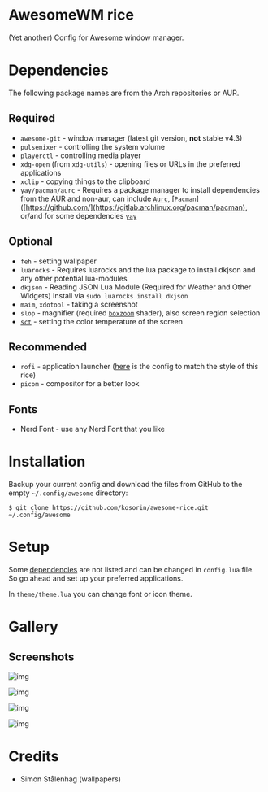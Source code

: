 # AwesomeWM rice

(Yet another) Config for [Awesome](https://github.com/awesomeWM/awesome) window manager.


# Dependencies

The following package names are from the Arch repositories or AUR.

## Required

- `awesome-git` - window manager (latest git version, **not** stable v4.3)
- `pulsemixer` - controlling the system volume
- `playerctl` - controlling media player
- `xdg-open` (from `xdg-utils`) - opening files or URLs in the preferred applications
- `xclip` - copying things to the clipboard
- `yay/pacman/aurc` - Requires a package manager to install dependencies from the AUR and non-aur, can include [`Aurc`](https://github.com/statulr/aurc), [`Pacman`]([https://github.com/](https://gitlab.archlinux.org/pacman/pacman), or/and for some dependencies [`yay`](https://github.com/Jguer/yay)
## Optional

- `feh` - setting wallpaper
- `luarocks` - Requires luarocks and the lua package to install dkjson and any other potential lua-modules
- `dkjson` - Reading JSON Lua Module (Required for Weather and Other Widgets) Install via ```sudo luarocks install dkjson```
- `maim`, `xdotool` - taking a screenshot
- `slop` - magnifier (required [`boxzoom`](https://github.com/naelstrof/slop/tree/master/shaderexamples) shader), also screen region selection
- [`sct`](https://flak.tedunangst.com/post/sct-set-color-temperature) - setting the color temperature of the screen

## Recommended

- `rofi` - application launcher ([here](https://gist.github.com/kosorin/2e613eb2e09f4f619b3f9f6c3c688c6b) is the config to match the style of this rice)
- `picom` - compositor for a better look

## Fonts

- Nerd Font - use any Nerd Font that you like


# Installation

Backup your current config and download the files from GitHub to the empty `~/.config/awesome` directory:

    $ git clone https://github.com/kosorin/awesome-rice.git ~/.config/awesome


# Setup

Some [dependencies](#dependencies) are not listed and can be changed in `config.lua` file. So go ahead and set up your preferred applications.

In `theme/theme.lua` you can change font or icon theme.


# Gallery

## Screenshots

![img](assets/screenshot_01.png)

![img](assets/screenshot_02.png)

![img](assets/screenshot_03.png)

![img](assets/screenshot_04.png)


# Credits

- Simon Stålenhag (wallpapers)
